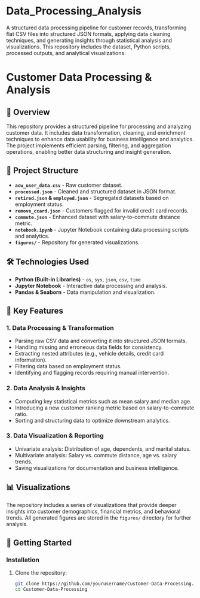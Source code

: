 # Data_Processing_Analysis
A structured data processing pipeline for customer records, transforming flat CSV files into structured JSON formats, applying data cleaning techniques, and generating insights through statistical analysis and visualizations. This repository includes the dataset, Python scripts, processed outputs, and analytical visualizations.


# Customer Data Processing & Analysis

## 📌 Overview
This repository provides a structured pipeline for processing and analyzing customer data. It includes data transformation, cleaning, and enrichment techniques to enhance data usability for business intelligence and analytics. The project implements efficient parsing, filtering, and aggregation operations, enabling better data structuring and insight generation.

## 📂 Project Structure
- **`acw_user_data.csv`** - Raw customer dataset.
- **`processed.json`** - Cleaned and structured dataset in JSON format.
- **`retired.json` & `employed.json`** - Segregated datasets based on employment status.
- **`remove_ccard.json`** - Customers flagged for invalid credit card records.
- **`commute.json`** - Enhanced dataset with salary-to-commute distance metric.
- **`notebook.ipynb`** - Jupyter Notebook containing data processing scripts and analytics.
- **`figures/`** - Repository for generated visualizations.

## 🛠️ Technologies Used
- **Python (Built-in Libraries)** - `os`, `sys`, `json`, `csv`, `time`
- **Jupyter Notebook** - Interactive data processing and analysis.
- **Pandas & Seaborn** - Data manipulation and visualization.

## 🔹 Key Features
### **1. Data Processing & Transformation**
- Parsing raw CSV data and converting it into structured JSON formats.
- Handling missing and erroneous data fields for consistency.
- Extracting nested attributes (e.g., vehicle details, credit card information).
- Filtering data based on employment status.
- Identifying and flagging records requiring manual intervention.

### **2. Data Analysis & Insights**
- Computing key statistical metrics such as mean salary and median age.
- Introducing a new customer ranking metric based on salary-to-commute ratio.
- Sorting and structuring data to optimize downstream analytics.

### **3. Data Visualization & Reporting**
- Univariate analysis: Distribution of age, dependents, and marital status.
- Multivariate analysis: Salary vs. commute distance, age vs. salary trends.
- Saving visualizations for documentation and business intelligence.

## 📊 Visualizations
The repository includes a series of visualizations that provide deeper insights into customer demographics, financial metrics, and behavioral trends. All generated figures are stored in the `figures/` directory for further analysis.

## 🚀 Getting Started
### **Installation**
1. Clone the repository:
   ```bash
   git clone https://github.com/yourusername/Customer-Data-Processing.git
   cd Customer-Data-Processing
